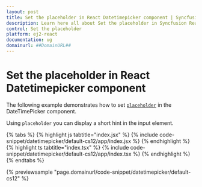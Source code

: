 ```yaml
---
layout: post
title: Set the placeholder in React Datetimepicker component | Syncfusion
description: Learn here all about Set the placeholder in Syncfusion React Datetimepicker component of Syncfusion Essential JS 2 and more.
control: Set the placeholder 
platform: ej2-react
documentation: ug
domainurl: ##DomainURL##
---
```


# Set the placeholder in React Datetimepicker component

The following example demonstrates how to set [`placeholder`](https://ej2.syncfusion.com/react/documentation/api/datetimepicker#placeholder) in the DateTimePicker component.

Using `placeholder` you can display a short hint in the input element.

{% tabs %}
{% highlight js tabtitle="index.jsx" %}
{% include code-snippet/datetimepicker/default-cs12/app/index.jsx %}
{% endhighlight %}
{% highlight ts tabtitle="index.tsx" %}
{% include code-snippet/datetimepicker/default-cs12/app/index.tsx %}
{% endhighlight %}
{% endtabs %}

 {% previewsample "page.domainurl/code-snippet/datetimepicker/default-cs12" %}